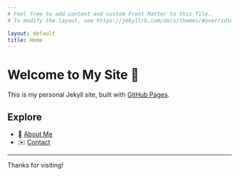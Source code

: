 ```yaml
---
# Feel free to add content and custom Front Matter to this file.
# To modify the layout, see https://jekyllrb.com/docs/themes/#overriding-theme-defaults

layout: default
title: Home
---
```


# Welcome to My Site 👋

This is my personal Jekyll site, built with [GitHub Pages](https://pages.github.com/).

## Explore

- 📄 [About Me](/about/)
- ✉️ [Contact](/contact/)

---

Thanks for visiting!
